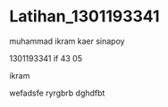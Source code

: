 # Latihan_1301193341

muhammad ikram kaer sinapoy

1301193341 if 43 05

ikram

wefadsfe
ryrgbrb
dghdfbt
